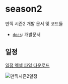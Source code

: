 # season2
만끽 시즌2 개발 문서 및 코드들

- [`docs`](/docs): 개발문서

## 일정
[일정 엑셀 파일 다운로드](https://github.com/Mankik/season2/raw/main//docs/report/__official__/2023-10-10_schedule.xlsx)

![만끽시즌2일정](https://github.com/Mankik/season2/assets/113019161/f6f7a108-7c20-4a62-bb50-74dccd8e8c89)
